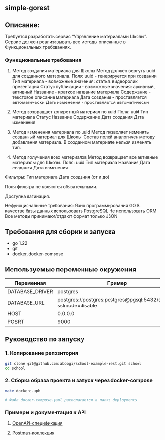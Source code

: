 ## simple-gorest

## Описание:
Требуется разработать сервис “Управление материалами Школы”. Сервис должен реализовывать все методы описанные в Функциональных требованиях.

### Функциональные требования:
1. Метод создания материала для Школы
Метод должен вернуть uuid для созданного материала.
Поля:
uuid - генерируется при создании
Тип материала - возможные значения: статья, видеоролик, презентация
Статус публикации - возможные значения: архивный, активный
Название - краткое название материала 
Содержание - текстовое описание материала
Дата создания - проставляется автоматически
Дата изменения - проставляется автоматически


2. Метод возвращает конкретный материал по uuid
Поля:
uuid
Тип материала
Статус 
Название
Содержание
Дата создания
Дата изменения

3. Метод  изменения материала по uuid
Метод позволяет изменять созданный материал для Школы. Состав полей аналогичен методу добавления материала. В созданном материале нельзя изменять тип.

4. Метод получения всех материалов
Метод возвращает все активные материалы для Школы.
Поля:
uuid
Тип материала
Название
Дата создания
Дата изменения


Фильтры:
Тип материала
Дата создания (от и до)


Поля фильтра не являются обязательными.


Доступна пагинация.

Нефункциональные требования:
Язык программирования GO
В качестве базы данных использовать PostgreSQL
Не использовать ORM
Все методы принимают/отдают формат только JSON


## Требования для сборки и запуска
- go 1.22
- git
- docker, docker-compose


## Используемые переменные окружения
|Переменная|Пример|
|----------|---------------------|
|DATABASE_DRIVER|postgres|
|DATABASE_URL|postgres://postgres:postgres@pgsql:5432/school?sslmode=disable|
|HOST|0.0.0.0|
|POSRT|9000|



## Руководство по запуску

### 1. Копирование репозитория
```bash
git clone git@github.com:aboogi/school-example-rest.git school
cd school
```

### 2. Сборка образа проекта и запуск через docker-compose
```bash
make dockerc-upb

# Файл docker-compose.yaml располагается в папке deployments
```

### Примеры и документация к API
1. [OpenAPI-спецификация](./internal/api/spec/openapi.yaml)
   

2. [Postman-коллекция](
    ./api/school-rest.postman_collection.json)